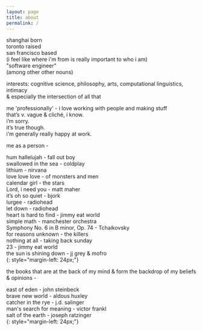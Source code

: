 ```yaml
---
layout: page
title: about
permalink: /
---
```


shanghai born  
toronto raised  
san francisco based  
(i feel like where i'm from is really important to who i am)  
"software engineer"  
(among other other nouns)

interests:
cognitive science, philosophy, arts, computational linguistics, intimacy  
& especially the intersection of all that

me 'professionally' - i love working with people and making stuff  
that’s v. vague & cliché, i know.  
i’m sorry.  
it’s true though.  
i'm generally really happy at work.

me as a person -

hum hallelujah - fall out boy  
swallowed in the sea - coldplay  
lithium - nirvana  
love love love - of monsters and men  
calendar girl - the stars  
Lord, i need you - matt maher  
it’s oh so quiet - bjork  
lurgee - radiohead  
let down - radiohead  
heart is hard to find - jimmy eat world  
simple math - manchester orchestra  
Symphony No. 6 in B minor, Op. 74 - Tchaikovsky   
for reasons unknown - the killers  
nothing at all - taking back sunday  
23 - jimmy eat world   
the sun is shining down - jj grey & mofro   
{: style="margin-left: 24px;"}

the books that are at the back of my mind & form the backdrop of my beliefs & opinions - 

east of eden - john steinbeck  
brave new world - aldous huxley  
catcher in the rye - j.d. salinger  
man's search for meaning - victor frankl  
salt of the earth - joseph ratzinger    
{: style="margin-left: 24px;"}
